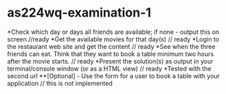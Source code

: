 # as224wq-examination-1

*Check which day or days all friends are available; if none - output this on screen  //ready
*Get the available movies for that day(s) // ready
*Login to the restaurant web site and get the content // ready
*See when the three friends can eat. Think that they want to book a table minimum two hours after the movie starts. // ready
*Present the solution(s) as output in your terminal/console window (or as a HTML view) // ready
*Tested with the second url
**[Optional] - Use the form for a user to book a table with your application // this is not implemented